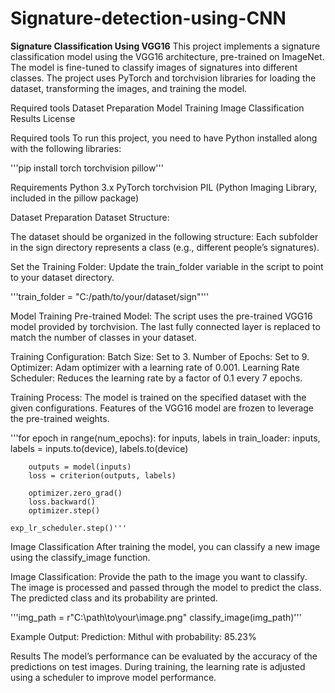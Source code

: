 # Signature-detection-using-CNN

**Signature Classification Using VGG16**
This project implements a signature classification model using the VGG16 architecture, pre-trained on ImageNet. The model is fine-tuned to classify images of signatures into different classes. The project uses PyTorch and torchvision libraries for loading the dataset, transforming the images, and training the model.

Required tools 
Dataset Preparation
Model Training
Image Classification
Results
License

Required tools 
To run this project, you need to have Python installed along with the following libraries:

'''pip install torch torchvision pillow'''

Requirements
Python 3.x
PyTorch
torchvision
PIL (Python Imaging Library, included in the pillow package)

Dataset Preparation
Dataset Structure:

The dataset should be organized in the following structure:
Each subfolder in the sign directory represents a class (e.g., different people’s signatures).

Set the Training Folder:
Update the train_folder variable in the script to point to your dataset directory.

'''train_folder = "C:/path/to/your/dataset/sign"'''

Model Training
Pre-trained Model:
The script uses the pre-trained VGG16 model provided by torchvision. The last fully connected layer is replaced to match the number of classes in your dataset.

Training Configuration:
Batch Size: Set to 3.
Number of Epochs: Set to 9.
Optimizer: Adam optimizer with a learning rate of 0.001.
Learning Rate Scheduler: Reduces the learning rate by a factor of 0.1 every 7 epochs.

Training Process:
The model is trained on the specified dataset with the given configurations.
Features of the VGG16 model are frozen to leverage the pre-trained weights.

'''for epoch in range(num_epochs):
    for inputs, labels in train_loader:
        inputs, labels = inputs.to(device), labels.to(device)

        outputs = model(inputs)
        loss = criterion(outputs, labels)

        optimizer.zero_grad()
        loss.backward()
        optimizer.step()

    exp_lr_scheduler.step()'''
    
    
Image Classification
After training the model, you can classify a new image using the classify_image function.

Image Classification:
Provide the path to the image you want to classify.
The image is processed and passed through the model to predict the class.
The predicted class and its probability are printed.

'''img_path = r"C:\path\to\your\image.png"
classify_image(img_path)'''

Example Output:
Prediction: Mithul with probability: 85.23%

Results
The model’s performance can be evaluated by the accuracy of the predictions on test images.
During training, the learning rate is adjusted using a scheduler to improve model performance.

